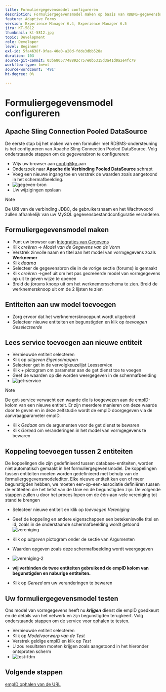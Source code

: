 ```yaml
---
title: Formuliergegevensmodel configureren
description: Formuliergegevensmodel maken op basis van RDBMS-gegevensbron
feature: Adaptive Forms
version: Experience Manager 6.4, Experience Manager 6.5
jira: KT-5812
thumbnail: kt-5812.jpg
topic: Development
role: Developer
level: Beginner
exl-id: 5fa4638f-9faa-40e0-a20d-fdde3dbb528a
duration: 103
source-git-commit: 03b68057748892c757e0b5315d3a41d0a2e4fc79
workflow-type: tm+mt
source-wordcount: '491'
ht-degree: 0%

---
```


# Formuliergegevensmodel configureren

## Apache Sling Connection Pooled DataSource

De eerste stap bij het maken van een formulier met RDBMS-ondersteuning is het configureren van Apache Sling Connection Pooled DataSource. Volg onderstaande stappen om de gegevensbron te configureren:

* Wijs uw browser aan [ configMgr ](http://localhost:4502/system/console/configMgr) aan
* Onderzoek naar **Apache die Verbinding Pooled DataSource** schrapt
* Voeg een nieuwe ingang toe en verstrek de waarden zoals aangetoond in het schermafbeelding.
* ![ gegeven-bron ](assets/data-source.png)
* Uw wijzigingen opslaan

>[!NOTE]
>De URI van de verbinding JDBC, de gebruikersnaam en het Wachtwoord zullen afhankelijk van uw MySQL gegevensbestandconfiguratie veranderen.


## Formuliergegevensmodel maken

* Punt uw browser aan [ Integraties van Gegevens ](http://localhost:4502/aem/forms.html/content/dam/formsanddocuments-fdm)
* Klik _creëren_ -> _Model van de Gegevens van de Vorm_
* Verstrek zinvolle naam en titel aan het model van vormgegevens zoals **Werknemer**
* Klik _daarna_
* Selecteer de gegevensbron die in de vorige sectie (forums) is gemaakt
* Klik _creëren_ ->geef uit om het pas gecreëerde model van vormgegevens op uit te geven wijze te openen
* Breid de _forums_ knoop uit om het werknemersschema te zien. Breid de werknemersknoop uit om de 2 lijsten te zien

## Entiteiten aan uw model toevoegen

* Zorg ervoor dat het werknemersknooppunt wordt uitgebreid
* Selecteer nieuwe entiteiten en begunstigden en klik op _toevoegen Geselecteerde_

## Lees service toevoegen aan nieuwe entiteit

* Vernieuwde entiteit selecteren
* Klik op _uitgeven Eigenschappen_
* Selecteer get in de vervolgkeuzelijst Leesservice
* Klik + pictogram om parameter aan de get dienst toe te voegen
* Geef de waarden op die worden weergegeven in de schermafbeelding
* ![ get-service ](assets/get-service.png)
>[!NOTE]
> De get-service verwacht een waarde die is toegewezen aan de empID-kolom van een nieuwe entiteit. Er zijn meerdere manieren om deze waarde door te geven en in deze zelfstudie wordt de empID doorgegeven via de aanvraagparameter empID.
* Klik _Gedaan_ om de argumenten voor de get dienst te bewaren
* Klik _Gereed_ om veranderingen in het model van vormgegevens te bewaren

## Koppeling toevoegen tussen 2 entiteiten

De koppelingen die zijn gedefinieerd tussen database-entiteiten, worden niet automatisch gemaakt in het formuliergegevensmodel. De koppelingen tussen entiteiten moeten worden gedefinieerd met behulp van de formuliergegevensmodeleditor. Elke nieuwe entiteit kan een of meer begunstigden hebben, we moeten een-op-een-associatie definiëren tussen de entiteiten die het liefst van de Unie en de begunstigden zijn.
De volgende stappen zullen u door het proces lopen om de één-aan-vele vereniging tot stand te brengen

* Selecteer nieuwe entiteit en klik op _toevoegen Vereniging_
* Geef de koppeling en andere eigenschappen een betekenisvolle titel en id, zoals in de onderstaande schermafbeelding wordt getoond
  ![ vereniging ](assets/association-entities-1.png)

* Klik op _uitgeven_ pictogram onder de sectie van Argumenten

* Waarden opgeven zoals deze schermafbeelding wordt weergegeven
* ![ vereniging-2 ](assets/association-entities.png)
* **wij verbinden de twee entiteiten gebruikend de empID kolom van begunstigden en naburige entiteiten.**
* Klik op _Gereed_ om uw veranderingen te bewaren

## Uw formuliergegevensmodel testen

Ons model van vormgegevens heeft nu **_krijgen_** dienst die empID goedkeurt en de details van het netwerk en zijn begunstigden terugkeert. Volg onderstaande stappen om de service voor ophalen te testen.

* Vernieuwde entiteit selecteren
* Klik op _Modelvoorwerp van de Test_
* Verstrek geldige empID en klik op _Test_
* U zou resultaten moeten krijgen zoals aangetoond in het hieronder ontsproten scherm
* ![ test-fdm ](assets/test-form-data-model.png)

## Volgende stappen

[empID ophalen van de URL](./get-request-parameter.md)